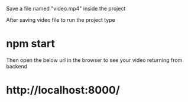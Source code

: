 Save a file named "video.mp4" inside the project

After saving video file to run the project type

# npm start

Then open the below url in the browser to see your video returning from backend

# http://localhost:8000/

